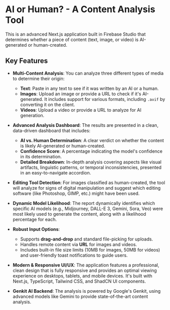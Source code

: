 # AI or Human? - A Content Analysis Tool

This is an advanced Next.js application built in Firebase Studio that determines whether a piece of content (text, image, or video) is AI-generated or human-created.

## Key Features

*   **Multi-Content Analysis**: You can analyze three different types of media to determine their origin:
    *   **Text**: Paste in any text to see if it was written by an AI or a human.
    *   **Images**: Upload an image or provide a URL to check if it's AI-generated. It includes support for various formats, including `.avif` by converting it on the client.
    *   **Videos**: Upload a video or provide a URL to analyze for AI generation.

*   **Advanced Analysis Dashboard**: The results are presented in a clean, data-driven dashboard that includes:
    *   **AI vs. Human Determination**: A clear verdict on whether the content is likely AI-generated or human-created.
    *   **Confidence Score**: A percentage indicating the model's confidence in its determination.
    *   **Detailed Breakdown**: In-depth analysis covering aspects like visual artifacts, linguistic patterns, or temporal inconsistencies, presented in an easy-to-navigate accordion.

*   **Editing Tool Detection**: For images classified as human-created, the tool will analyze for signs of digital manipulation and suggest which editing software (like Photoshop, GIMP, etc.) might have been used.

*   **Dynamic Model Likelihood**: The report dynamically identifies which specific AI models (e.g., Midjourney, DALL-E 3, Gemini, Sora, Veo) were most likely used to generate the content, along with a likelihood percentage for each.

*   **Robust Input Options**:
    *   Supports **drag-and-drop** and standard file-picking for uploads.
    *   Handles remote content via **URL** for images and videos.
    *   Includes built-in file size limits (10MB for images, 50MB for videos) and user-friendly toast notifications to guide users.

*   **Modern & Responsive UI/UX**: The application features a professional, clean design that is fully responsive and provides an optimal viewing experience on desktops, tablets, and mobile devices. It's built with Next.js, TypeScript, Tailwind CSS, and ShadCN UI components.

*   **Genkit AI Backend**: The analysis is powered by Google's Genkit, using advanced models like Gemini to provide state-of-the-art content analysis.
